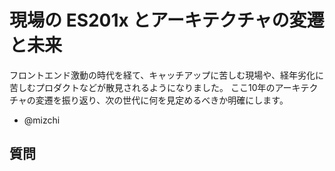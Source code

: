 # 現場の ES201x とアーキテクチャの変遷と未来

フロントエンド激動の時代を経て、キャッチアップに苦しむ現場や、経年劣化に苦しむプロダクトなどが散見されるようになりました。 ここ10年のアーキテクチャの変遷を振り返り、次の世代に何を見定めるべきか明確にします。

- @mizchi

## 質問

